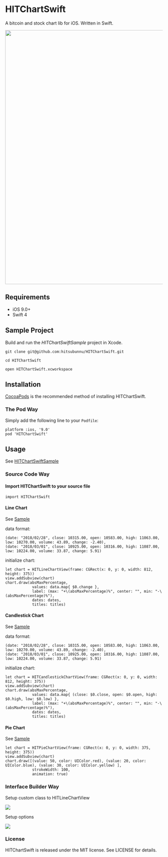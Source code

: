 # HITChartSwift
A bitcoin and stock chart lib for iOS. Written in Swift.

<img src="https://github.com/hitsubunnu/HITChartSwift/blob/master/images/samples.gif" width="812">

## Requirements
- iOS 9.0+
- Swift 4

## Sample Project

Build and run the <i>HITChartSwiftSample</i> project in Xcode.

```
git clone git@github.com:hitsubunnu/HITChartSwift.git

cd HITChartSwift

open HITChartSwift.xcworkspace
```

## Installation
<a href="http://cocoapods.org/" target="_blank">CocoaPods</a> is the recommended method of installing HITChartSwift.

### The Pod Way

Simply add the following line to your <code>Podfile</code>:

    platform :ios, '9.0'
    pod 'HITChartSwift'

## Usage 
See [HITChartSwiftSample](https://github.com/hitsubunnu/HITChartSwift/blob/master/HITChartSwiftSample/HITChartSwiftSample/ViewController.swift)

### Source Code Way

#### Import HITChartSwift to your source file
```
import HITChartSwift
```

#### Line Chart
See [Sample](https://github.com/hitsubunnu/HITChartSwift/blob/master/HITChartSwiftSample/HITChartSwiftSample/ViewController.swift#L76)

data format:
```
(date: "2018/02/28", close: 10315.00, open: 10583.00, high: 11063.00, low: 10270.00, volume: 43.89, change: -2.40),
(date: "2018/03/01", close: 10925.00, open: 10316.00, high: 11087.00, low: 10224.00, volume: 33.87, change: 5.91)
```

initialize chart:
```
let chart = HITLineChartView(frame: CGRect(x: 0, y: 0, width: 812, height: 375))
view.addSubview(chart)
chart.draw(absMaxPercentage, 
            values: data.map{ $0.change }, 
            label: (max: "+\(absMaxPercentage)%", center: "", min: "-\(absMaxPercentage)%"),
            dates: dates, 
            titles: titles)
```

#### Candlestick Chart
See [Sample](https://github.com/hitsubunnu/HITChartSwift/blob/master/HITChartSwiftSample/HITChartSwiftSample/ViewController.swift#L120)

data format:
```
(date: "2018/02/28", close: 10315.00, open: 10583.00, high: 11063.00, low: 10270.00, volume: 43.89, change: -2.40),
(date: "2018/03/01", close: 10925.00, open: 10316.00, high: 11087.00, low: 10224.00, volume: 33.87, change: 5.91)
```

initialize chart:
```
let chart = HITCandlestickChartView(frame: CGRect(x: 0, y: 0, width: 812, height: 375))
view.addSubview(chart)
chart.draw(absMaxPercentage,
            values: data.map{ (close: $0.close, open: $0.open, high: $0.high, low: $0.low) },
            label: (max: "+\(absMaxPercentage)%", center: "", min: "-\(absMaxPercentage)%"),
            dates: dates,
            titles: titles)
```

#### Pie Chart
See [Sample](https://github.com/hitsubunnu/HITChartSwift/blob/master/HITChartSwiftSample/HITChartSwiftSample/ViewController.swift#L146)

```
let chart = HITPieChartView(frame: CGRect(x: 0, y: 0, width: 375, height: 375))
view.addSubview(chart)
chart.draw([(value: 50, color: UIColor.red), (value: 20, color: UIColor.blue), (value: 30, color: UIColor.yellow) ],
            strokeWidth: 100,
            animation: true)
```

### Interface Builder Way

Setup custom class to HITLineChartView 

![](https://github.com/hitsubunnu/HITChartSwift/blob/master/images/ib-1.png)

Setup options

![](https://github.com/hitsubunnu/HITChartSwift/blob/master/images/ib-2.png)

### License

HITChartSwift is released under the MIT license. See LICENSE for details.
